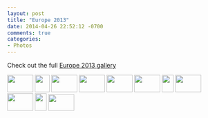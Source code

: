 ```yaml
---
layout: post
title: "Europe 2013"
date: 2014-04-26 22:52:12 -0700
comments: true
categories: 
- Photos
---
```

Check out the full [Europe 2013 gallery](http://go.gtww.net/1mOZOky)

<div class="galleria">
<a href="https://img.gtww.net/2013/06_Europe/aab7/europe-1_b94232c.jpg"><img data-title="" data-description="" src="https://img.gtww.net/2013/06_Europe/aab7/Thumbs/europe-1_17b9.jpg" height="40" width="60"/></a>
<a href="https://img.gtww.net/2013/06_Europe/aab7/europe-2_0304787.jpg"><img data-title="" data-description="" src="https://img.gtww.net/2013/06_Europe/aab7/Thumbs/europe-2_b396.jpg" height="40" width="34"/></a>
<a href="https://img.gtww.net/2013/06_Europe/aab7/europe-3_3db290a.jpg"><img data-title="" data-description="" src="https://img.gtww.net/2013/06_Europe/aab7/Thumbs/europe-3_ecc4.jpg" height="40" width="60"/></a>
<a href="https://img.gtww.net/2013/06_Europe/aab7/europe-4_0e8fd9a.jpg"><img data-title="" data-description="" src="https://img.gtww.net/2013/06_Europe/aab7/Thumbs/europe-4_c666.jpg" height="40" width="60"/></a>
<a href="https://img.gtww.net/2013/06_Europe/aab7/europe-5_962e67f.jpg"><img data-title="" data-description="" src="https://img.gtww.net/2013/06_Europe/aab7/Thumbs/europe-5_946e.jpg" height="40" width="60"/></a>
<a href="https://img.gtww.net/2013/06_Europe/aab7/europe-6_88a588b.jpg"><img data-title="" data-description="" src="https://img.gtww.net/2013/06_Europe/aab7/Thumbs/europe-6_e128.jpg" height="40" width="60"/></a>
<a href="https://img.gtww.net/2013/06_Europe/aab7/europe-11_be849db.jpg"><img data-title="" data-description="" src="https://img.gtww.net/2013/06_Europe/aab7/Thumbs/europe-11_ec13.jpg" height="40" width="27"/></a>
<a href="https://img.gtww.net/2013/06_Europe/aab7/europe-15_a59df88.jpg"><img data-title="" data-description="" src="https://img.gtww.net/2013/06_Europe/aab7/Thumbs/europe-15_aa4e.jpg" height="40" width="60"/></a>
<a href="https://img.gtww.net/2013/06_Europe/aab7/europe-17_d6d30da.jpg"><img data-title="" data-description="" src="https://img.gtww.net/2013/06_Europe/aab7/Thumbs/europe-17_24a5.jpg" height="40" width="60"/></a>
<a href="https://img.gtww.net/2013/06_Europe/aab7/europe-22_ef2872e.jpg"><img data-title="" data-description="" src="https://img.gtww.net/2013/06_Europe/aab7/Thumbs/europe-22_e180.jpg" height="40" width="27"/></a>
<a href="https://img.gtww.net/2013/06_Europe/aab7/europe-27_fc2c80a.jpg"><img data-title="" data-description="" src="https://img.gtww.net/2013/06_Europe/aab7/Thumbs/europe-27_edbd.jpg" height="38" width="60"/></a>
</div>
